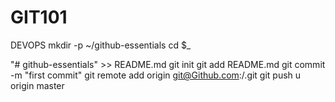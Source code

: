 # GIT101
DEVOPS
mkdir -p ~/github-essentials
cd $_

"# github-essentials" >> README.md
git init
git add README.md
git commit -m "first commit"
git remote add origin git@Github.com:<liveabigdream>/<GIT101>.git
git push u origin master
